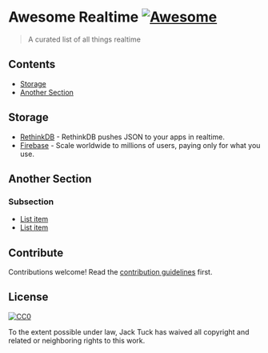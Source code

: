 # Awesome Realtime [![Awesome](https://cdn.rawgit.com/sindresorhus/awesome/d7305f38d29fed78fa85652e3a63e154dd8e8829/media/badge.svg)](https://github.com/sindresorhus/awesome)

> A curated list of all things realtime


## Contents

- [Storage](#storage)
- [Another Section](#another-section)


## Storage

- [RethinkDB](https://www.rethinkdb.com) - RethinkDB pushes JSON to your apps in realtime.
- [Firebase](https://firebase.google.com/) - Scale worldwide to millions of users, paying only for what you use.


## Another Section

### Subsection

- [List item](http://example.com)
- [List item](http://example.com)


## Contribute

Contributions welcome! Read the [contribution guidelines](contributing.md) first.


## License

[![CC0](http://mirrors.creativecommons.org/presskit/buttons/88x31/svg/cc-zero.svg)](http://creativecommons.org/publicdomain/zero/1.0)

To the extent possible under law, Jack Tuck has waived all copyright and
related or neighboring rights to this work.
